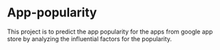 # App-popularity
This project is to predict the app popularity for the apps from google app store by analyzing the influential factors for the popularity. 
